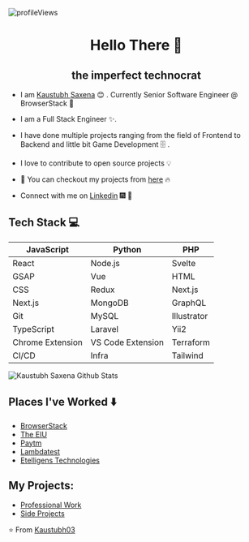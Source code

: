 ![profileViews](https://en3zcgi7b3erui3.m.pipedream.net/?username=kaustubh03)

<h1 align="center"> Hello There 👋 </h1>
<h2 align="center"> the imperfect technocrat </h2>

* I am [Kaustubh Saxena](https://www.kaustubh.dev/) :blush:	 . Currently Senior Software Engineer @ BrowserStack :satellite:

* I am a Full Stack Engineer :sparkles:.

* I have done multiple projects ranging from the field of Frontend to Backend and little bit Game Development :file_cabinet: .

* I love to  contribute to open source projects :bulb:

* :magnet: You can checkout my projects from [here](http://kaustubh.dev) :fire:

* Connect with me on [Linkedin](https://www.linkedin.com/in/kaustubh-saxena-b953ba27/) :fireworks: :sparkler:


## Tech Stack :computer:

| JavaScript | Python | PHP |
|------------|--------|-----|
| React | Node.js | Svelte |
| GSAP | Vue | HTML |
| CSS | Redux | Next.js |
| Next.js | MongoDB | GraphQL |
| Git | MySQL | Illustrator |
| TypeScript | Laravel | Yii2 |
| Chrome Extension | VS Code Extension | Terraform |
| CI/CD | Infra | Tailwind |


 
![Kaustubh Saxena Github Stats](https://github-readme-stats.vercel.app/api?username=kaustubh03&show_icons=true_color=fff&icon_color=79ff97&text_color=9f9f9f&bg_color=151515)

## Places I've Worked :arrow_down:
- [BrowserStack](https://browserstack.com)
- [The EIU](https://economistgroup.com)
- [Paytm](https://paytm.com)
- [Lambdatest](https://lambdatest.com)
- [Etelligens Technologies](https://etelligens.com)


## My Projects:
- [Professional Work](https://kaustubh.dev/projects)
- [Side Projects](https://kaustubh.dev/sideprojects)

:star: From [Kaustubh03](https://github.com/Kaustubh03/)
